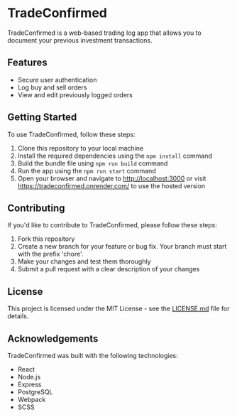 <!DOCTYPE html>
<html lang="en">
  <head>
    <meta charset="UTF-8">
  </head>
  <body>
    <h1>TradeConfirmed</h1>
<p>TradeConfirmed is a web-based trading log app that allows you to document your previous investment transactions.</p>
    <h2>Features</h2>
    <ul>
      <li>Secure user authentication</li>
      <li>Log buy and sell orders</li>
      <li>View and edit previously logged orders</li>
    </ul>
    <h2>Getting Started</h2>
    <p>To use TradeConfirmed, follow these steps:</p>
    <ol>
      <li>Clone this repository to your local machine</li>
      <li>Install the required dependencies using the <code>npm install</code> command</li>
      <li>Build the bundle file using <code>npm run build</code> command</li>
      <li>Run the app using the <code>npm run start</code> command</li>
      <li>Open your browser and navigate to <a href="http://localhost:3000">http://localhost:3000</a> or visit <a href="https://tradeconfirmed.onrender.com/">https://tradeconfirmed.onrender.com/</a> to use the hosted version</li>
    </ol>
    <h2>Contributing</h2>
    <p>If you'd like to contribute to TradeConfirmed, please follow these steps:</p>
    <ol>
      <li>Fork this repository</li>
      <li>Create a new branch for your feature or bug fix. Your branch must start with the prefix 'chore'.</li>
      <li>Make your changes and test them thoroughly</li>
      <li>Submit a pull request with a clear description of your changes</li>
    </ol>
    <h2>License</h2>
    <p>This project is licensed under the MIT License - see the <a href="LICENSE.md">LICENSE.md</a> file for details.</p>
    <h2>Acknowledgements</h2>
    <p>TradeConfirmed was built with the following technologies:</p>
    <ul>
      <li>React</li>
      <li>Node.js</li>
      <li>Express</li>
      <li>PostgreSQL</li>
      <li>Webpack</li>
      <li>SCSS</li>
    </ul>
  </body>
</html>